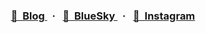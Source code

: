 <h3 align="center">
  <a href="https://kyleholzinger.dev">
    📖&nbsp;&nbsp;Blog
  </a>&nbsp;&nbsp;·&nbsp;&nbsp;

  <a href="https://bsky.app/profile/avegancafe.github.io">
    💬&nbsp;&nbsp;BlueSky
  </a>&nbsp;&nbsp;·&nbsp;&nbsp;

  <a href="https://www.instagram.com/kyleholzinger">
    📸&nbsp;&nbsp;Instagram
  </a>
</h3>
